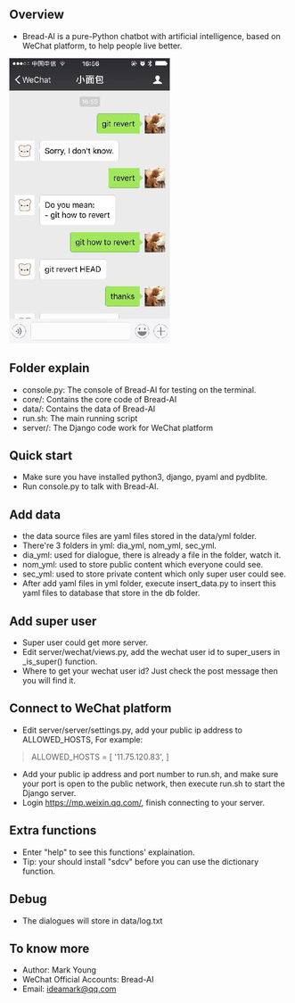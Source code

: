 ## Overview
* Bread-AI is a pure-Python chatbot with artificial intelligence, based on WeChat platform, to help people live better. 

![bread-ai](bread-ai.jpg)

## Folder explain
* console.py: The console of Bread-AI for testing on the terminal.
* core/: Contains the core code of Bread-AI
* data/: Contains the data of Bread-AI
* run.sh: The main running script
* server/: The Django code work for WeChat platform

## Quick start
* Make sure you have installed python3, django, pyaml and pydblite.
* Run console.py to talk with Bread-AI.

## Add data
* the data source files are yaml files stored in the data/yml folder.
* There're 3 folders in yml: dia_yml, nom_yml, sec_yml.
 * dia_yml: used for dialogue, there is already a file in the folder, watch it.
 * nom_yml: used to store public content which everyone could see.
 * sec_yml: used to store private content which only super user could see.
* After add yaml files in yml folder, execute insert_data.py to insert this yaml files to database that store in the db folder.

## Add super user
* Super user could get more server.
* Edit server/wechat/views.py, add the wechat user id to super_users in _is_super() function.
* Where to get your wechat user id? Just check the post message then you will find it.

## Connect to WeChat platform
* Edit server/server/settings.py, add your public ip address to ALLOWED_HOSTS, For example:
>ALLOWED_HOSTS = [
>    '11.75.120.83',
>]
* Add your public ip address and port number to run.sh, and make sure your port is open to the public network, then execute run.sh to start the Django server.
* Login https://mp.weixin.qq.com/, finish connecting to your server.

## Extra functions
* Enter "help" to see this functions' explaination.
* Tip: your should install "sdcv" before you can use the dictionary function.

## Debug
* The dialogues will store in data/log.txt

## To know more
* Author: Mark Young
* WeChat Official Accounts: Bread-AI
* Email: ideamark@qq.com
